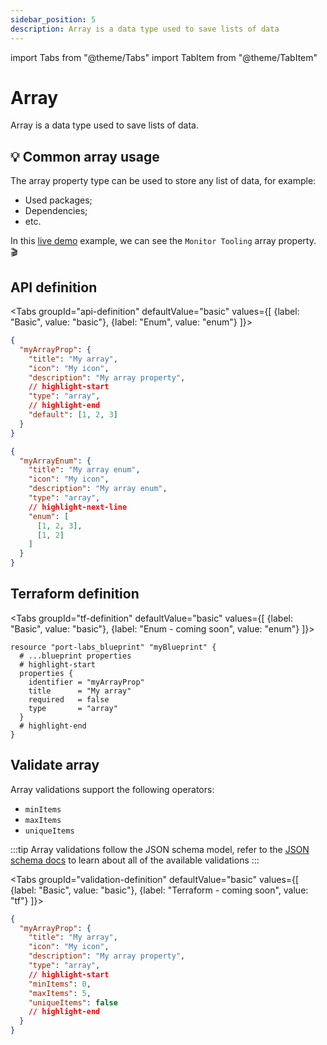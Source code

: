 ```yaml
---
sidebar_position: 5
description: Array is a data type used to save lists of data
---
```


import Tabs from "@theme/Tabs"
import TabItem from "@theme/TabItem"

# Array

Array is a data type used to save lists of data.

## 💡 Common array usage

The array property type can be used to store any list of data, for example:

- Used packages;
- Dependencies;
- etc.

In this [live demo](https://demo.getport.io/services) example, we can see the `Monitor Tooling` array property. 🎬

## API definition

<Tabs groupId="api-definition" defaultValue="basic" values={[
{label: "Basic", value: "basic"},
{label: "Enum", value: "enum"}
]}>

<TabItem value="basic">

```json showLineNumbers
{
  "myArrayProp": {
    "title": "My array",
    "icon": "My icon",
    "description": "My array property",
    // highlight-start
    "type": "array",
    // highlight-end
    "default": [1, 2, 3]
  }
}
```

</TabItem>
<TabItem value="enum">

```json showLineNumbers
{
  "myArrayEnum": {
    "title": "My array enum",
    "icon": "My icon",
    "description": "My array enum",
    "type": "array",
    // highlight-next-line
    "enum": [
      [1, 2, 3],
      [1, 2]
    ]
  }
}
```

</TabItem>
</Tabs>

## Terraform definition

<Tabs groupId="tf-definition" defaultValue="basic" values={[
{label: "Basic", value: "basic"},
{label: "Enum - coming soon", value: "enum"}
]}>

<TabItem value="basic">

```hcl showLineNumbers
resource "port-labs_blueprint" "myBlueprint" {
  # ...blueprint properties
  # highlight-start
  properties {
    identifier = "myArrayProp"
    title      = "My array"
    required   = false
    type       = "array"
  }
  # highlight-end
}
```

</TabItem>
</Tabs>

## Validate array

Array validations support the following operators:

- `minItems`
- `maxItems`
- `uniqueItems`

:::tip
Array validations follow the JSON schema model, refer to the [JSON schema docs](https://json-schema.org/understanding-json-schema/reference/array.html) to learn about all of the available validations
:::

<Tabs groupId="validation-definition" defaultValue="basic" values={[
{label: "Basic", value: "basic"},
{label: "Terraform - coming soon", value: "tf"}
]}>

<TabItem value="basic">

```json showLineNumbers
{
  "myArrayProp": {
    "title": "My array",
    "icon": "My icon",
    "description": "My array property",
    "type": "array",
    // highlight-start
    "minItems": 0,
    "maxItems": 5,
    "uniqueItems": false
    // highlight-end
  }
}
```

</TabItem>
</Tabs>
